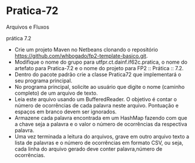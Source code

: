 Pratica-72
==========

Arquivos e Fluxos



prática 7.2

* Crie um projeto Maven no Netbeans clonando o repositório https://github.com/whbogado/fp2-template-basico.git.
* Modifique o nome do grupo para utfpr.ct.dainf.if62c.pratica, o nome do artefato para Pratica-7.2 e o nome do projeto para FP2 :: Prática :: 7.2.
* Dentro do pacote padrão crie a classe Pratica72 que implementará o seu programa principal.
* No programa principal, solicite ao usuário que digite o nome (caminho completo) de um arquivo de texto.
* Leia este arquivo usando um BufferedReader. O objetivo é contar o número de ocorrências de cada palavra neste arquivo. Pontuação e espaços em branco devem ser ignorados.
* Armazene cada palavra encontrada em um HashMap fazendo com que a chave seja a palavra e o valor o número de ocorrências da respectiva palavra.
* Uma vez terminada a leitura do arquivos, grave em outro arquivo texto a lista de palavras e o número de ocorrências em formato CSV, ou seja, cada linha do arquivo gerado deve conter palavra,número de ocorrências.

